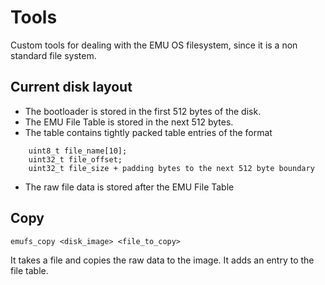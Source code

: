 # Tools

Custom tools for dealing with the EMU OS filesystem, since it is a non standard file system.

## Current disk layout

- The bootloader is stored in the first 512 bytes of the disk.
- The EMU File Table is stored in the next 512 bytes.
- The table contains tightly packed table entries of the format
```
    uint8_t file_name[10];
    uint32_t file_offset;
    uint32_t file_size + padding bytes to the next 512 byte boundary
```
- The raw file data is stored after the EMU File Table

## Copy

```
emufs_copy <disk_image> <file_to_copy>
```
It takes a file and copies the raw data to the image. It adds an entry to the file table.